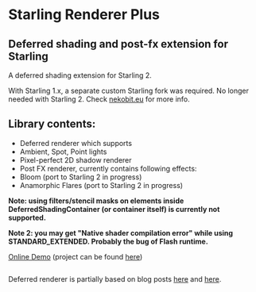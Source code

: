 Starling Renderer Plus
====================

Deferred shading and post-fx extension for Starling
------------------------------------------------------------

A deferred shading extension for Starling 2.

With Starling 1.x, a separate custom Starling fork was required. No longer needed with Starling 2.
Check [nekobit.eu](http://www.nekobit.eu) for more info.

Library contents:
-----------------

* Deferred renderer which supports
 * Ambient, Spot, Point lights
* Pixel-perfect 2D shadow renderer
* Post FX renderer, currently contains following effects:
 * Bloom (port to Starling 2 in progress)
 * Anamorphic Flares (port to Starling 2 in progress)
 
<b>Note: using filters/stencil masks on elements inside DeferredShadingContainer (or container itself) is currently not supported.</b> 

<b>Note 2: you may get "Native shader compilation error" while using STANDARD_EXTENDED. Probably the bug of Flash runtime.</b> 
 
<a href="http://nekobit.eu/demos/starling-deferred/Sandbox.html" target="_blank">Online Demo</a> (project can be found [here](https://github.com/Varnius/StarlingDynamicShadows2D))

<a href="http://nekobit.eu/demos/starling-deferred/Sandbox.html" target="_blank"><img src="http://nekobit.eu/screens/deferred.jpg" alt="" /></a>

Deferred renderer is partially based on blog posts [here](http://www.catalinzima.com/xna/tutorials/deferred-rendering-in-xna/) and [here](http://www.soolstyle.com/2010/06/29/2d-lightning-continued/).
